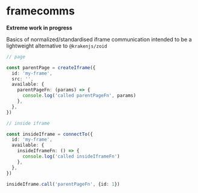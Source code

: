 # framecomms

**Extreme work in progress**

Basics of normalized/standardised iframe communication intended to be a lightweight alternative to `@krakenjs/zoid`

```typescript
// page

const parentPage = createIframe({
  id: 'my-frame',
  src: '',
  available: {
    parentPageFn: (params) => {
      console.log('called parentPageFn', params)
    },
  },
})

// inside iframe

const insideIframe = connectTo({
  id: 'my-frame',
  available: {
    insideIframeFn: () => {
      console.log('called insideIframeFn')
    },
  },
})

insideIframe.call('parentPageFn', {id: 1})
```
